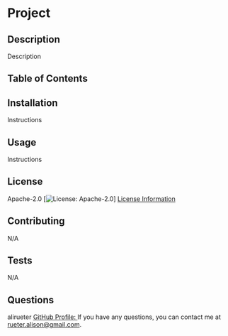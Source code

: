 
# Project

## Description
Description

## Table of Contents

## Installation
Instructions

## Usage
Instructions

## License
Apache-2.0
[![License: Apache-2.0](https://img.shields.io/badge/License-Apache-2.0)]
[License Information](https://opensource.org/licenses/Apache-2.0)

## Contributing
N/A

## Tests
N/A

## Questions
alirueter
[GitHub Profile: ](https://github.com/alirueter)
If you have any questions, you can contact me at rueter.alison@gmail.com.
    
